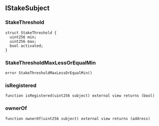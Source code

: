 ## IStakeSubject

### StakeThreshold

```solidity
struct StakeThreshold {
  uint256 min;
  uint256 max;
  bool activated;
}
```

### StakeThresholdMaxLessOrEqualMin

```solidity
error StakeThresholdMaxLessOrEqualMin()
```

### isRegistered

```solidity
function isRegistered(uint256 subject) external view returns (bool)
```

### ownerOf

```solidity
function ownerOf(uint256 subject) external view returns (address)
```